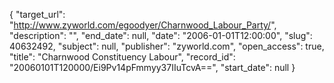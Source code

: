 {
  "target_url": "http://www.zyworld.com/egoodyer/Charnwood_Labour_Party/", 
  "description": "", 
  "end_date": null, 
  "date": "2006-01-01T12:00:00", 
  "slug": 40632492, 
  "subject": null, 
  "publisher": "zyworld.com", 
  "open_access": true, 
  "title": "Charnwood Constituency Labour", 
  "record_id": "20060101T120000/Ei9Pv14pFmmyy37IIuTcvA==", 
  "start_date": null
}

